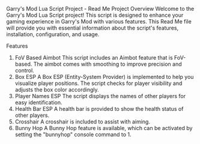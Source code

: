 Garry's Mod Lua Script Project - Read Me
Project Overview
Welcome to the Garry's Mod Lua Script project! This script is designed to enhance your gaming experience in Garry's Mod with various features. This Read Me file will provide you with essential information about the script's features, installation, configuration, and usage.

Features
1. FoV Based Aimbot
This script includes an Aimbot feature that is FoV-based.
The aimbot comes with smoothing to improve precision and control.
2. Box ESP
A Box ESP (Entity-System Provider) is implemented to help you visualize player positions.
The script checks for player visibility and adjusts the box color accordingly.
3. Player Names ESP
The script displays the names of other players for easy identification.
4. Health Bar ESP
A health bar is provided to show the health status of other players.
5. Crosshair
A crosshair is included to assist with aiming.
6. Bunny Hop
A Bunny Hop feature is available, which can be activated by setting the "bunnyhop" console command to 1.

